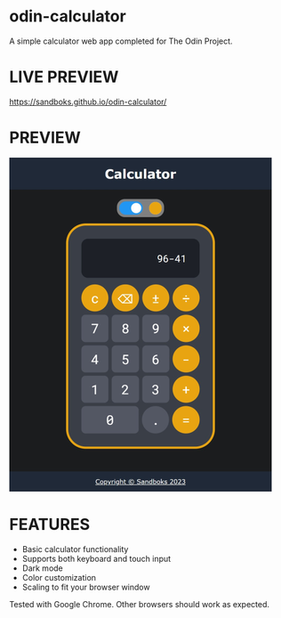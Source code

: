 # odin-calculator
A simple calculator web app completed for The Odin Project.

# LIVE PREVIEW
https://sandboks.github.io/odin-calculator/

# PREVIEW
![](./preview.png)

# FEATURES
- Basic calculator functionality
- Supports both keyboard and touch input
- Dark mode
- Color customization
- Scaling to fit your browser window

Tested with Google Chrome. Other browsers should work as expected.
